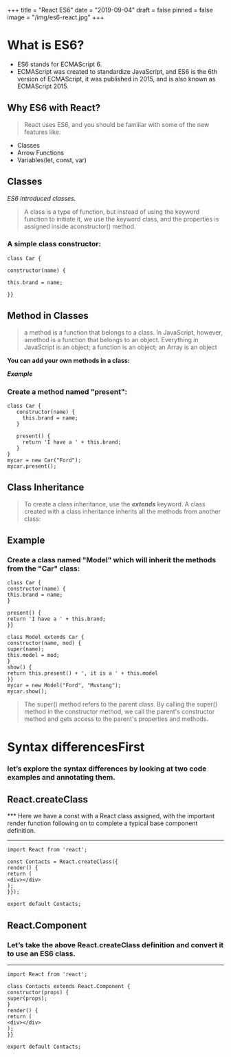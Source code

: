 +++
title = "React ES6"
date = "2019-09-04"
draft = false
pinned = false
image = "/img/es6-react.jpg"
+++
# What is ES6?

* ES6 stands for ECMAScript 6.
* ECMAScript was created to standardize JavaScript, and ES6 is the 6th version of ECMAScript, it was published in 2015, and is also known as ECMAScript 2015.

## Why ES6 with React?

> React uses ES6, and you should be familiar with some of the new features like:
  * Classes
  * Arrow Functions
  * Variables(let, const, var)

## Classes

_ES6 introduced classes._

> A class is a type of function, but instead of using the keyword function to initiate it, we use the keyword class, and the properties is assigned inside aconstructor() method.

### A simple class constructor:


~~~
class Car {

constructor(name) {

this.brand = name;

}}
~~~

## Method in Classes

> a method is a function that belongs to a class. In JavaScript, however, amethod is a function that belongs to an object. Everything in JavaScript is an object; a function is an object; an Array is an object

**You can add your own methods in a class:**

***Example***

### Create a method named "present":
~~~
class Car {
   constructor(name) {
     this.brand = name;
   }

   present() {
     return 'I have a ' + this.brand;
   }
}
mycar = new Car("Ford");
mycar.present();
~~~

 ## Class Inheritance
 > To create a class inheritance, use the ***extends*** keyword.
A class created with a class inheritance inherits all the methods from another class:

## Example
### Create a class named "Model" which will inherit the methods from the "Car" class:

~~~
class Car {
constructor(name) {
this.brand = name;
}

present() {
return 'I have a ' + this.brand;
}}

class Model extends Car {
constructor(name, mod) {
super(name);
this.model = mod;
}
show() {
return this.present() + ', it is a ' + this.model
}}
mycar = new Model("Ford", "Mustang");
mycar.show();
~~~

 > The super() method refers to the parent class.
By calling the super() method in the constructor method, we call the parent's constructor method and gets access to the parent's properties and methods.

# Syntax differencesFirst

  ### let’s explore the syntax differences by looking at two code examples and annotating      them.

## React.createClass

*** Here we have a const with a React class assigned, with the important render function following on to complete a typical base component definition. ***

~~~
import React from 'react';

const Contacts = React.createClass({
render() {
return (
<div></div>
);
}});

export default Contacts;
~~~

## React.Component
### Let’s take the above React.createClass definition and convert it to use an ES6 class.***

~~~
import React from 'react';

class Contacts extends React.Component {
constructor(props) {
super(props);
}
render() {
return (
<div></div>
);
}}

export default Contacts;
~~~

